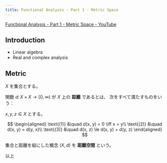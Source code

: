 ```yaml
---
title: Functional Analysis - Part 1 - Metric Space
---
```


[Functional Analysis - Part 1 - Metric Space - YouTube](https://www.youtube.com/watch?v=yDdxFBcvSGw&list=PLBh2i93oe2qsGKDOsuVVw-OCAfprrnGfr&index=1)

## Introduction

* Linear algebra
* Real and complex analysis

## Metric

$X$ を集合とする。

関数 $d \colon X \times X \longrightarrow [0, \infty)$ が $X$ 上の **距離** であるとは、
次をすべて満たすものをいう：

$x, y, z \in X$ とする。

$$
\begin{aligned}
\text{(1)} &\quad d(x, y) = 0 \iff x = y\\
\text{(2)} &\quad d(x, y) = d(y, x)\\
\text{(3)} &\quad d(x, z) \le d(x, y) + d(y, z)
\end{aligned}
$$

集合と距離を組にした概念 $(X, d)$ を **距離空間** という。

以上

